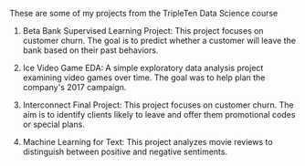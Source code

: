 These are some of my projects from the TripleTen Data Science course

1. Beta Bank Supervised Learning Project: This project focuses on customer churn. The goal is to predict whether a customer will leave the bank based on their past behaviors.

2. Ice Video Game EDA: A simple exploratory data analysis project examining video games over time. The goal was to help plan the company's 2017 campaign.

3. Interconnect Final Project: This project focuses on customer churn. The aim is to identify clients likely to leave and offer them promotional codes or special plans.

4. Machine Learning for Text: This project analyzes movie reviews to distinguish between positive and negative sentiments.
